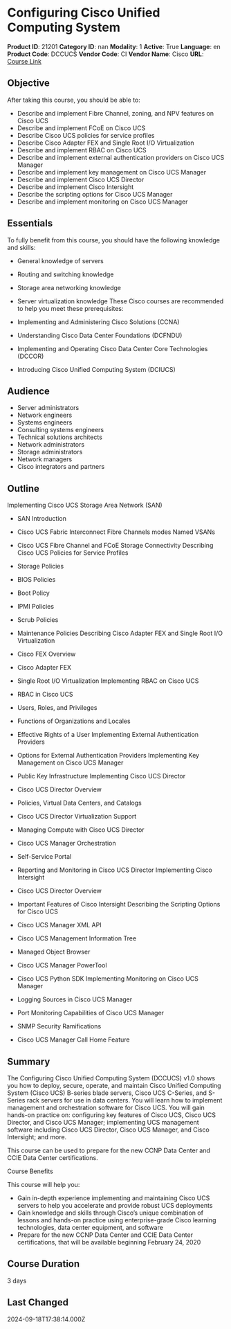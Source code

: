 # Configuring Cisco Unified Computing System

**Product ID**: 21201
**Category ID**: nan
**Modality**: 1
**Active**: True
**Language**: en
**Product Code**: DCCUCS
**Vendor Code**: CI
**Vendor Name**: Cisco
**URL**: [Course Link](https://www.fastlaneus.com/course/cisco-dccucs)

## Objective
After taking this course, you should be able to:



- Describe and implement Fibre Channel, zoning, and NPV features on Cisco UCS
- Describe and implement FCoE on Cisco UCS
- Describe Cisco UCS policies for service profiles
- Describe Cisco Adapter FEX and Single Root I/O Virtualization
- Describe and implement RBAC on Cisco UCS
- Describe and implement external authentication providers on Cisco UCS Manager
- Describe and implement key management on Cisco UCS Manager
- Describe and implement Cisco UCS Director
- Describe and implement Cisco Intersight
- Describe the scripting options for Cisco UCS Manager
- Describe and implement monitoring on Cisco UCS Manager

## Essentials
To fully benefit from this course, you should have the following knowledge and skills:



- General knowledge of servers
- Routing and switching knowledge
- Storage area networking knowledge
- Server virtualization knowledge
These Cisco courses are recommended to help you meet these prerequisites:



- Implementing and Administering Cisco Solutions (CCNA)
- Understanding Cisco Data Center Foundations (DCFNDU)
- Implementing and Operating Cisco Data Center Core Technologies (DCCOR)
- Introducing Cisco Unified Computing System (DCIUCS)

## Audience
- Server administrators
- Network engineers
- Systems engineers
- Consulting systems engineers
- Technical solutions architects
- Network administrators
- Storage administrators
- Network managers
- Cisco integrators and partners

## Outline
Implementing Cisco UCS Storage Area Network (SAN) 


- SAN Introduction
- Cisco UCS Fabric Interconnect Fibre Channels modes Named VSANs
- Cisco UCS Fibre Channel and FCoE Storage Connectivity
Describing Cisco UCS Policies for Service Profiles



- Storage Policies
- BIOS Policies
- Boot Policy
- IPMI Policies
- Scrub Policies
- Maintenance Policies
Describing Cisco Adapter FEX and Single Root I/O Virtualization



- Cisco FEX Overview
- Cisco Adapter FEX
- Single Root I/O Virtualization
Implementing RBAC on Cisco UCS



- RBAC in Cisco UCS
- Users, Roles, and Privileges
- Functions of Organizations and Locales
- Effective Rights of a User
Implementing External Authentication Providers



- Options for External Authentication Providers
Implementing Key Management on Cisco UCS Manager



- Public Key Infrastructure
Implementing Cisco UCS Director



- Cisco UCS Director Overview
- Policies, Virtual Data Centers, and Catalogs
- Cisco UCS Director Virtualization Support
- Managing Compute with Cisco UCS Director
- Cisco UCS Manager Orchestration
- Self-Service Portal
- Reporting and Monitoring in Cisco UCS Director
Implementing Cisco Intersight



- Cisco UCS Director Overview
- Important Features of Cisco Intersight
Describing the Scripting Options for Cisco UCS



- Cisco UCS Manager XML API
- Cisco UCS Management Information Tree
- Managed Object Browser
- Cisco UCS Manager PowerTool
- Cisco UCS Python SDK
Implementing Monitoring on Cisco UCS Manager



- Logging Sources in Cisco UCS Manager
- Port Monitoring Capabilities of Cisco UCS Manager
- SNMP Security Ramifications
- Cisco UCS Manager Call Home Feature

## Summary
The Configuring Cisco Unified Computing System (DCCUCS) v1.0 shows you how to deploy, secure, operate, and maintain Cisco Unified Computing System (Cisco UCS) B-series blade servers, Cisco UCS C-Series, and S-Series rack servers for use in data centers. You will learn how to implement management and orchestration software for Cisco UCS. You will gain hands-on practice on: configuring key features of Cisco UCS, Cisco UCS Director, and Cisco UCS Manager; implementing UCS management software including Cisco UCS Director, Cisco UCS Manager, and Cisco Intersight; and more.

This course can be used to prepare for the new CCNP Data Center and CCIE Data Center certifications.

Course Benefits

This course will help you:



- Gain in-depth experience implementing and maintaining Cisco UCS servers to help you accelerate and provide robust UCS deployments
- Gain knowledge and skills through Cisco’s unique combination of lessons and hands-on practice using enterprise-grade Cisco learning technologies, data center equipment, and software
- Prepare for the new CCNP Data Center and CCIE Data Center certifications, that will be available beginning February 24, 2020

## Course Duration
3 days

## Last Changed
2024-09-18T17:38:14.000Z
